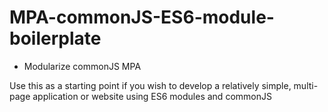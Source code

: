 # MPA-commonJS-ES6-module-boilerplate

- Modularize commonJS MPA

Use this as a starting point if you wish to develop a relatively
simple, multi-page application or website using ES6 modules and commonJS
